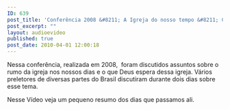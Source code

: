 ```yaml
---
ID: 639
post_title: 'Conferência 2008 &#8211; A Igreja do nosso tempo &#8211; Chamada'
post_excerpt: ""
layout: audioevideo
published: true
post_date: 2010-04-01 12:00:18
---
```

Nessa conferência, realizada em 2008,  foram discutidos assuntos sobre o rumo da igreja nos nossos dias e o que Deus espera dessa igreja. Vários preletores de diversas partes do Brasil discutiram durante dois dias sobre esse tema.

Nesse Vídeo veja um pequeno resumo dos dias que passamos ali.